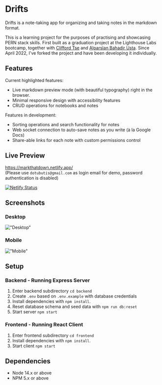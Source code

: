 Drifts
=========

Drifts is a note-taking app for organizing and taking notes in the markdown format. 

This is a learning project for the purposes of practising and showcasing PERN stack skills. First built as a graduation project at the Lighthouse Labs bootcamp, together with [Clifford Tse](https://github.com/TseClifford) and [Alparslan Bahadir Usta](https://github.com/alparslanustaa). Since April 2022, I've forked the project and have been developing it individually.

## Features

Current highlighted features:
- Live markdown preview mode (with beautiful typography) right in the browser. 
- Minimal responsive design with accessibility features
- CRUD operations for notebooks and notes

Features in development:
- Sorting operations and search functionality for notes
- Web socket connection to auto-save notes as you write (à la Google Docs)
- Share-able links for each note with custom permissions control

## Live Preview
https://markthatdown.netlify.app/ \
(Please use `dotubutis@gmail.com` as login email for demo, password authentication is disabled)

[![Netlify Status](https://api.netlify.com/api/v1/badges/92537b8d-d0c6-4052-8a44-bf68427f0f86/deploy-status)](https://app.netlify.com/sites/markthatdown/deploys)

## Screenshots

### Desktop
!["Desktop"](./frontend/public/screenshots/desktop-demo.gif)
### Mobile
!["Mobile"](./frontend/public/screenshots/mobile-demo.gif)

## Setup

### Backend - Running Express Server

1. Enter backend subdirectory `cd backend`
2. Create `.env` based on `.env.example` with database credentials
3. Install dependencies with `npm install`.
4. Reset database schema and seed data with `npm run db:reset`
5. Start server `npm start`

### Frontend - Running React Client

1. Enter frontend subdirectory `cd frontend`
2. Install dependencies with `npm install`.
3. Start client `npm start`

## Dependencies

- Node 14.x or above
- NPM 5.x or above

